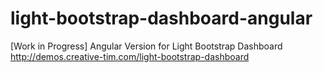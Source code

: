 # light-bootstrap-dashboard-angular
[Work in Progress] Angular Version for Light Bootstrap Dashboard http://demos.creative-tim.com/light-bootstrap-dashboard
